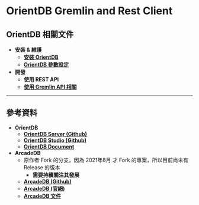 # OrientDB Gremlin and Rest Client 

## OrientDB 相關文件

* **安裝 & 維護**
    * **[安裝 OrientDB](Management/01-Install.md)**
    * **[OrientDB 參數設定](Management/02-Configuration.md)**
* **開發**
    * **使用 REST API**
    * **[使用 Gremlin API 相關](Development/GremlinApi.md)**



---

## 參考資料

* **OrientDB**
    * **[OrientDB Server (Github)](https://github.com/orientechnologies/orientdb)**
    * **[OrientDB Studio (Github)](https://github.com/orientechnologies/orientdb-studio/tree/3.2.1)**
    * **[OrientDB Document](https://orientdb.org/docs/3.2.x/)**
* **ArcadeDB**
    * 原作者 Fork 的分支，因為 2021年8月 才 Fork 的專案，所以目前尚未有 Release 的版本
        * **需要持續關注其發展**
    * **[ArcadeDB (Github)](https://github.com/ArcadeData/arcadedb)**
    * **[ArcadeDB (官網)](https://arcadedb.com/)**
    * **[ArcadeDB 文件](https://docs.arcadedb.com/)**

